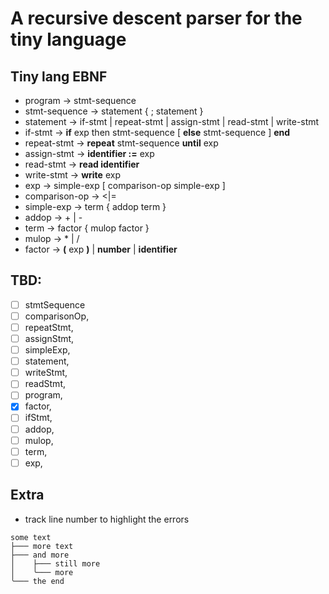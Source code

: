# A recursive descent parser for the tiny language

## Tiny lang EBNF

- program -> stmt-sequence
- stmt-sequence -> statement { ; statement }
- statement -> if-stmt | repeat-stmt | assign-stmt | read-stmt | write-stmt
- if-stmt -> **if** exp then stmt-sequence [ **else** stmt-sequence ] **end**
- repeat-stmt -> **repeat** stmt-sequence **until** exp
- assign-stmt -> **identifier :=** exp
- read-stmt -> **read identifier**
- write-stmt -> **write** exp
- exp -> simple-exp [ comparison-op simple-exp ]
- comparison-op -> <|=
- simple-exp -> term { addop term }
- addop -> + | -
- term -> factor { mulop factor }
- mulop -> \* | /
- factor -> **(** exp **)** | **number** | **identifier**

## TBD:

- [ ] stmtSequence
- [ ] comparisonOp,
- [ ] repeatStmt,
- [ ] assignStmt,
- [ ] simpleExp,
- [ ] statement,
- [ ] writeStmt,
- [ ] readStmt,
- [ ] program,
- [x] factor,
- [ ] ifStmt,
- [ ] addop,
- [ ] mulop,
- [ ] term,
- [ ] exp,

## Extra

- track line number to highlight the errors

```
some text
├─── more text
├─── and more
│    ├─── still more
│    ╰─── more
╰─── the end
```
